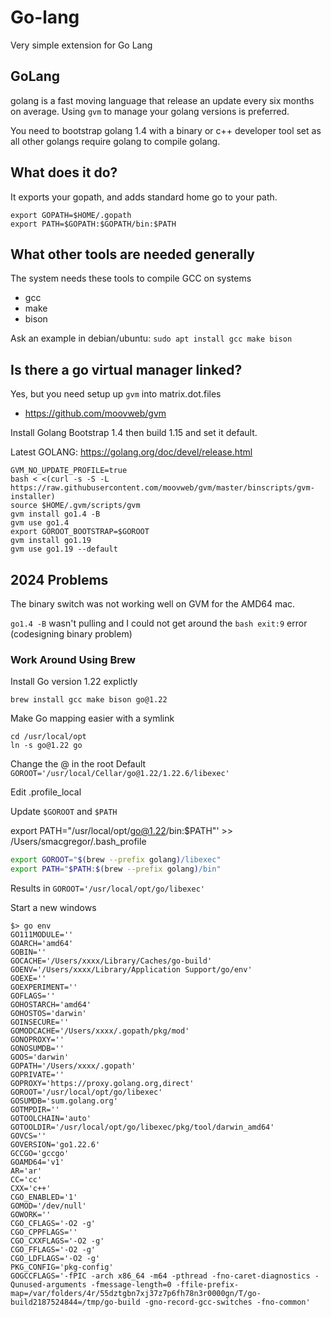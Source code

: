 # Go-lang

Very simple extension for Go Lang

## GoLang

golang is a fast moving language that release an update every six months on average. Using `gvm` to manage your golang versions is preferred.

You need to bootstrap golang 1.4 with a binary or c++ developer tool set as all other golangs require golang to compile golang.

## What does it do?

It exports your gopath, and adds standard home go to your path.

```shell
export GOPATH=$HOME/.gopath
export PATH=$GOPATH:$GOPATH/bin:$PATH
```

## What other tools are needed generally

The system needs these tools to compile GCC on systems 

* gcc
* make
* bison

Ask an example in debian/ubuntu: `sudo apt install gcc make bison`

## Is there a go virtual manager linked?

Yes, but you need setup up `gvm` into matrix.dot.files

* https://github.com/moovweb/gvm

Install Golang Bootstrap 1.4 then build 1.15 and set it default.

Latest GOLANG: https://golang.org/doc/devel/release.html

```shell
GVM_NO_UPDATE_PROFILE=true
bash < <(curl -s -S -L https://raw.githubusercontent.com/moovweb/gvm/master/binscripts/gvm-installer)
source $HOME/.gvm/scripts/gvm
gvm install go1.4 -B
gvm use go1.4
export GOROOT_BOOTSTRAP=$GOROOT
gvm install go1.19
gvm use go1.19 --default
```


## 2024 Problems

The binary switch was not working well on GVM for the AMD64 mac.

`go1.4 -B` wasn't pulling and I could not get around the `bash exit:9` error (codesigning binary problem)

### Work Around Using Brew

Install Go version 1.22 explictly

```shell
brew install gcc make bison go@1.22
```

Make Go mapping easier with a symlink

```shell
cd /usr/local/opt
ln -s go@1.22 go
```

Change the @ in the root 
Default `GOROOT='/usr/local/Cellar/go@1.22/1.22.6/libexec'`

Edit .profile_local

Update `$GOROOT` and `$PATH`

export PATH="/usr/local/opt/go@1.22/bin:$PATH"' >> /Users/smacgregor/.bash_profile

```bash
export GOROOT="$(brew --prefix golang)/libexec"
export PATH="$PATH:$(brew --prefix golang)/bin"
```

Results in `GOROOT='/usr/local/opt/go/libexec'`

Start a new windows

```shell
$> go env
GO111MODULE=''
GOARCH='amd64'
GOBIN=''
GOCACHE='/Users/xxxx/Library/Caches/go-build'
GOENV='/Users/xxxx/Library/Application Support/go/env'
GOEXE=''
GOEXPERIMENT=''
GOFLAGS=''
GOHOSTARCH='amd64'
GOHOSTOS='darwin'
GOINSECURE=''
GOMODCACHE='/Users/xxxx/.gopath/pkg/mod'
GONOPROXY=''
GONOSUMDB=''
GOOS='darwin'
GOPATH='/Users/xxxx/.gopath'
GOPRIVATE=''
GOPROXY='https://proxy.golang.org,direct'
GOROOT='/usr/local/opt/go/libexec'
GOSUMDB='sum.golang.org'
GOTMPDIR=''
GOTOOLCHAIN='auto'
GOTOOLDIR='/usr/local/opt/go/libexec/pkg/tool/darwin_amd64'
GOVCS=''
GOVERSION='go1.22.6'
GCCGO='gccgo'
GOAMD64='v1'
AR='ar'
CC='cc'
CXX='c++'
CGO_ENABLED='1'
GOMOD='/dev/null'
GOWORK=''
CGO_CFLAGS='-O2 -g'
CGO_CPPFLAGS=''
CGO_CXXFLAGS='-O2 -g'
CGO_FFLAGS='-O2 -g'
CGO_LDFLAGS='-O2 -g'
PKG_CONFIG='pkg-config'
GOGCCFLAGS='-fPIC -arch x86_64 -m64 -pthread -fno-caret-diagnostics -Qunused-arguments -fmessage-length=0 -ffile-prefix-map=/var/folders/4r/55dztgbn7xj37z7p6fh78n3r0000gn/T/go-build2187524844=/tmp/go-build -gno-record-gcc-switches -fno-common'
```